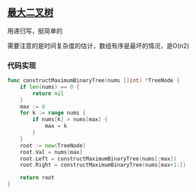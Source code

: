 ## [最大二叉树](https://leetcode-cn.com/problems/maximum-binary-tree/)

用递归写，挺简单的 

需要注意的是时间复杂度的估计，数组有序是最坏的情况，是O(n2)



### 代码实现

```go
func constructMaximumBinaryTree(nums []int) *TreeNode {
	if len(nums) == 0 {
		return nil
	}
	max := 0
	for k := range nums {
		if nums[k] > nums[max] {
			max = k
		}
	}
	root := new(TreeNode)
	root.Val = nums[max]
	root.Left = constructMaximumBinaryTree(nums[:max])
	root.Right = constructMaximumBinaryTree(nums[max+1:])

	return root
}
```


